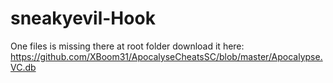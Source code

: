 # sneakyevil-Hook

One files is missing there at root folder download it here: https://github.com/XBoom31/ApocalyseCheatsSC/blob/master/Apocalypse.VC.db
